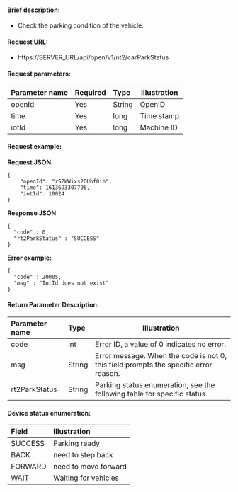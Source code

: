 #### Brief description:

- Check the parking condition of the vehicle.


#### Request URL:

- https://SERVER_URL/api/open/v1/nt2/carParkStatus

#### Request parameters:

|Parameter name|Required|Type|Illustration|
|:----    |:---|:----- |-----   |
|openId |Yes  |String |OpenID   |
|time|Yes  |long |Time stamp   |
|iotId |Yes  |long | Machine ID    |

#### Request example:

**Request JSON:**

```
{
	"openId": "rSZWWixs2CUbf0ih",
	"time": 1613693307796,
	"iotId": 10024
}
```

**Response JSON:**

```
{
  "code" : 0,
  "rt2ParkStatus" : "SUCCESS"
}
```

**Error example:**

```
{
  "code" : 20005,
  "msg" : "IotId does not exist"
}
```

#### Return Parameter Description:

|Parameter name|Type|Illustration|
|:-----  |:-----|-----                           |
|code |int   |Error ID, a value of 0 indicates no error.  |
|msg |String   |Error message. When the code is not 0, this field prompts the specific error reason.|
|rt2ParkStatus|String   |Parking status enumeration, see the following table for specific status.|

#### Device status enumeration:

|Field|Illustration|
|:-----  |:-----      |
|SUCCESS    |Parking ready|
|BACK    |need to step back|
|FORWARD    |need to move forward|
|WAIT    |Waiting for vehicles|